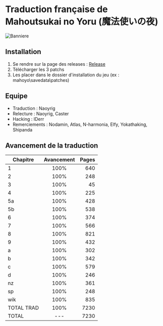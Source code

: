 # Traduction française de Mahoutsukai no Yoru (魔法使いの夜) 

![Banniere](https://github.com/IDerr/mahoyo-french/raw/master/images/banniere.jpg)

## Installation

1. Se rendre sur la page des releases : [Release](https://github.com/IDerr/mahoyo-french/releases)
2. Télécharger les 3 patchs
3. Les placer dans le dossier d'installation du jeu (ex : mahoyo\savedata\patches)

## Equipe

- Traduction    : Naoyrig
- Relecture     : Naoyrig, Caster
- Hacking       : IDerr
- Remerciements : Nodamin, Atlas, N-harmonia, Elfy, Yokathaking, Shipanda

## Avancement de la traduction

| Chapitre      | Avancement  | Pages |
| ------------- |:-----------:| -----:|
| 1             | 100%        | 640     |
| 2             | 100%        | 248     |
| 3             | 100%        | 45      |
| 4             | 100%        | 225     |
| 5a            | 100%        | 428     |
| 5b            | 100%        | 538     |
| 6             | 100%        | 374     |
| 7             | 100%        | 566     |
| 8             | 100%        | 821     |
| 9             | 100%        | 432     |
| a             | 100%        | 302     |
| b             | 100%        | 342     |
| c             | 100%        | 579     |
| d             | 100%        | 246     |
| nz            | 100%        | 361     |
| sp            | 100%        | 248     |
| wik           | 100%        | 835     |
| TOTAL TRAD    | 100%        | 7230    |
| TOTAL         | ---         | 7230    |
